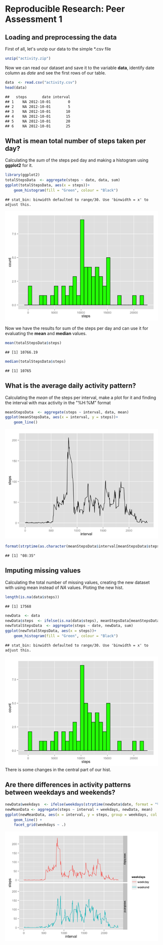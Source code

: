 # Reproducible Research: Peer Assessment 1

## Loading and preprocessing the data
First of all, let's unzip our data to the simple *.csv file

```r
unzip("activity.zip")
```
Now we can read our dataset and save it to the variable **data**, identify date column as *date* and see the first rows of our table.

```r
data  <- read.csv("activity.csv")
head(data)
```

```
##   steps       date interval
## 1    NA 2012-10-01        0
## 2    NA 2012-10-01        5
## 3    NA 2012-10-01       10
## 4    NA 2012-10-01       15
## 5    NA 2012-10-01       20
## 6    NA 2012-10-01       25
```

## What is mean total number of steps taken per day?
Calculating the *sum* of the steps ped day and making a histogram using **ggplot2** for it.  

```r
library(ggplot2)
totalStepsData  <- aggregate(steps ~ date, data, sum)
ggplot(totalStepsData, aes(x = steps))+
    geom_histogram(fill = "Green", colour = "Black")
```

```
## stat_bin: binwidth defaulted to range/30. Use 'binwidth = x' to adjust this.
```

![](PA1_template_files/figure-html/unnamed-chunk-3-1.png) 

Now we have the results for sum of the steps per day and can use it for evaluating the **mean** and **median** values.

```r
mean(totalStepsData$steps)
```

```
## [1] 10766.19
```

```r
median(totalStepsData$steps)
```

```
## [1] 10765
```


## What is the average daily activity pattern?
Calculating the *mean* of the steps per interval, make a plot for it and finding the interval with max activity in the "%H:%M" format 

```r
meanStepsData  <- aggregate(steps ~ interval, data, mean)
ggplot(meanStepsData, aes(x = interval, y = steps))+
    geom_line()
```

![](PA1_template_files/figure-html/unnamed-chunk-5-1.png) 

```r
format(strptime(as.character(meanStepsData$interval[meanStepsData$steps == max(meanStepsData$steps)] / 100), "%H.%M"), "%H:%M")
```

```
## [1] "08:35"
```


## Imputing missing values
Calculating the total number of missing values, creating the new dataset with using mean instead of *NA* values. Ploting the new hist.

```r
length(is.na(data$steps))
```

```
## [1] 17568
```

```r
newData  <- data
newData$steps  <- ifelse(is.na(data$steps), meanStepsData[meanStepsData$interval == data$interval,]$steps, data$steps)
newTotalStepsData  <- aggregate(steps ~ date, newData, sum)
ggplot(newTotalStepsData, aes(x = steps))+
    geom_histogram(fill = "Green", colour = "Black")
```

```
## stat_bin: binwidth defaulted to range/30. Use 'binwidth = x' to adjust this.
```

![](PA1_template_files/figure-html/unnamed-chunk-6-1.png) 
There is some changes in the central part of our hist.

## Are there differences in activity patterns between weekdays and weekends?


```r
newData$weekdays  <- ifelse(weekdays(strptime(newData$date, format = "%Y-%m-%d")) %in% c("Saturday", "Sunday"), "weekend", "weekday")
newMeanData <- aggregate(steps ~ interval + weekdays, newData, mean)
ggplot(newMeanData, aes(x = interval, y = steps, group = weekdays, col = weekdays, fill = weekdays))+
    geom_line() + 
    facet_grid(weekdays ~ .)
```

![](PA1_template_files/figure-html/unnamed-chunk-7-1.png) 
